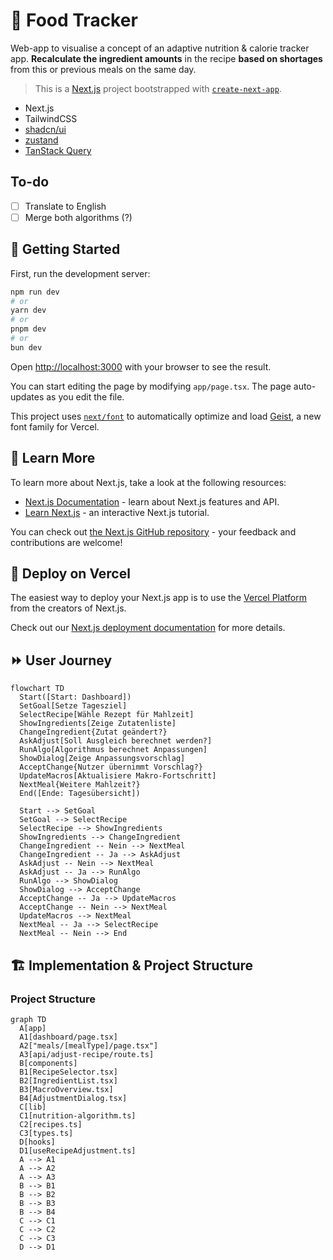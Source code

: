 # 🍉 Food Tracker

Web-app to visualise a concept of an adaptive nutrition & calorie tracker app. **Recalculate the ingredient amounts** in the recipe **based on shortages** from this or previous meals on the same day.

> This is a [Next.js](https://nextjs.org) project bootstrapped with [`create-next-app`](https://nextjs.org/docs/app/api-reference/cli/create-next-app).

- Next.js
- TailwindCSS
- [shadcn/ui](https://ui.shadcn.com/)
- [zustand](https://zustand.docs.pmnd.rs/)
- [TanStack Query](https://tanstack.com/query/latest)

## To-do
- [ ] Translate to English
- [ ] Merge both algorithms (?)

## 🚀 Getting Started

First, run the development server:

```bash
npm run dev
# or
yarn dev
# or
pnpm dev
# or
bun dev
```

Open [http://localhost:3000](http://localhost:3000) with your browser to see the result.

You can start editing the page by modifying `app/page.tsx`. The page auto-updates as you edit the file.

This project uses [`next/font`](https://nextjs.org/docs/app/building-your-application/optimizing/fonts) to automatically optimize and load [Geist](https://vercel.com/font), a new font family for Vercel.

## 💬 Learn More

To learn more about Next.js, take a look at the following resources:

- [Next.js Documentation](https://nextjs.org/docs) - learn about Next.js features and API.
- [Learn Next.js](https://nextjs.org/learn) - an interactive Next.js tutorial.

You can check out [the Next.js GitHub repository](https://github.com/vercel/next.js) - your feedback and contributions are welcome!

## 🚀 Deploy on Vercel

The easiest way to deploy your Next.js app is to use the [Vercel Platform](https://vercel.com/new?utm_medium=default-template&filter=next.js&utm_source=create-next-app&utm_campaign=create-next-app-readme) from the creators of Next.js.

Check out our [Next.js deployment documentation](https://nextjs.org/docs/app/building-your-application/deploying) for more details.

## ⏩ User Journey

```mermaid
flowchart TD
  Start([Start: Dashboard])
  SetGoal[Setze Tagesziel]
  SelectRecipe[Wähle Rezept für Mahlzeit]
  ShowIngredients[Zeige Zutatenliste]
  ChangeIngredient{Zutat geändert?}
  AskAdjust[Soll Ausgleich berechnet werden?]
  RunAlgo[Algorithmus berechnet Anpassungen]
  ShowDialog[Zeige Anpassungsvorschlag]
  AcceptChange{Nutzer übernimmt Vorschlag?}
  UpdateMacros[Aktualisiere Makro-Fortschritt]
  NextMeal{Weitere Mahlzeit?}
  End([Ende: Tagesübersicht])

  Start --> SetGoal
  SetGoal --> SelectRecipe
  SelectRecipe --> ShowIngredients
  ShowIngredients --> ChangeIngredient
  ChangeIngredient -- Nein --> NextMeal
  ChangeIngredient -- Ja --> AskAdjust
  AskAdjust -- Nein --> NextMeal
  AskAdjust -- Ja --> RunAlgo
  RunAlgo --> ShowDialog
  ShowDialog --> AcceptChange
  AcceptChange -- Ja --> UpdateMacros
  AcceptChange -- Nein --> NextMeal
  UpdateMacros --> NextMeal
  NextMeal -- Ja --> SelectRecipe
  NextMeal -- Nein --> End
```

## 🏗 Implementation & Project Structure

### Project Structure

```mermaid
graph TD
  A[app]
  A1[dashboard/page.tsx]
  A2["meals/[mealType]/page.tsx"]
  A3[api/adjust-recipe/route.ts]
  B[components]
  B1[RecipeSelector.tsx]
  B2[IngredientList.tsx]
  B3[MacroOverview.tsx]
  B4[AdjustmentDialog.tsx]
  C[lib]
  C1[nutrition-algorithm.ts]
  C2[recipes.ts]
  C3[types.ts]
  D[hooks]
  D1[useRecipeAdjustment.ts]
  A --> A1
  A --> A2
  A --> A3
  B --> B1
  B --> B2
  B --> B3
  B --> B4
  C --> C1
  C --> C2
  C --> C3
  D --> D1
```
